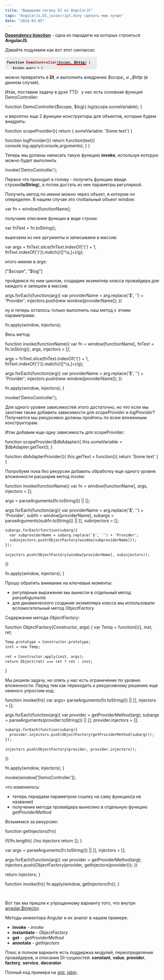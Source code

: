 ```yaml
---
title: "Выдираем логику DI из AngularJS"
tags: "AngularJs,DI,javascript,Хочу сделать мир лучше"
date: "2014-03-05"
---
```


**[Dependency Injection](https://en.wikipedia.org/wiki/Dependency_injection "wiki")** - одна из парадигм на которых строиться **AngularJS**.

Давайте подумаем как вот этот синтаксис

![](images/Screenshot-2014-03-04-15.58.52-300x41.png "Screenshot 2014-03-04 15.58.52")

можно превратить в **DI**, и выполнить внедрение _$scope_ и _$http_ (в данном случае).

Итак, поставим задачу в духе TTD:  у нас есть основная функция DemoController:

function DemoController($scope, $log){
  $log($scope.someVariable);
}

и вероятно еще 2 функции-конструкторы для объектов, которые будем внедрять:

function scopeProvider(){
  return { someVariable: 'Some text'}
}

function logProvider(){
  return function(text){
    console.log.apply(console,arguments);
  }
}

Теперь мы должны написать такую функцию **invoke**, используя которую можно будет выполнить

invoke('DemoController');

Первое что приходит в голову - получить функцию ввиде строки(**toString**), а потом достать из нее параметры регуляркой.

Получить метод по имени можно через объект, в котором он опеределен. В нашем случае это глобальный объект window:

var fn = window[functionName];

получаем описание функции в виде строки:

var fnText = fn.toString();

вырезаем из нее аргументы и записываем в массив:

var args = fnText.slice(fnText.indexOf('(') + 1, fnText.indexOf(')')).match(/([^\\s,]+)/g);

итого имеем в _args:_

["$scope", "$log"]

пройдемся по ним циклом, создадим экземпляр класса провайдера для каждого и запишем в массив:

args.forEach(function(arg){
  var providerName = arg.replace('$', '') + 'Provider';
  injectors.push(new window[providerName]);
})

ну и теперь осталось только выполнить наш метод с этими параметрами:

fn.apply(window, injectors);

Весь метод:

function invoke(functionName){
	var fn = window[functionName],
      fnText = fn.toString(),
      args,
      injectors = [];

  args = fnText.slice(fnText.indexOf('(') + 1, fnText.indexOf(')')).match(/([^\\s,]+)/g);

  args.forEach(function(arg){
    var providerName = arg.replace('$', '') + 'Provider';
    injectors.push(new window[providerName]);
  })

  fn.apply(window, injectors);
}

invoke('DemoController');

Для одного уровня зависимостей этого достаточно, но что если мы захотим также добавить зависимости для _scopeProvider_ и _logProvider_? Получается мы рекурсивно должны пройтись по всем вложенным конструкторам.

Итак добавим еще одну зависимость для scopeProvider:

function scopeProvider($dbAdapter){
 this.someVariable = $dbAdapter.getText();
}

function dbAdapterProvider(){
  this.getText = function(){
    return 'Some text'
  }
}

Попробуем пока без рекурсии добавить обработку еще одного уровня вложенности расширив метод invoke:

function invoke(functionName){
  var fn = window[functionName],
      args,
      injectors = [];

  args = parseArguments(fn.toString()) || [];

  args.forEach(function(arg){
    var providerName = arg.replace('$', '') + 'Provider',
    subfn = window[providerName],
    subargs = parseArguments(subfn.toString()) || [],
    subinjectors = [];

    subargs.forEach(function(subarg){
      var subproviderName = subarg.replace('$', '') + 'Provider';
      subinjectors.push(ObjectFactory(window[subproviderName]));
    });

    injectors.push(ObjectFactory(window[providerName], subinjectors));
  })

  fn.apply(window, injectors);
}

Прошу обратить внимание на ключевые моменты:

- регулярные выражения мы вынесли в отдельный метод _parseArguments_
- для динамического создания экземпляра класса мы использовали вспомогательный метод _ObjectFactory_

Содержание метода _ObjectFactory_:

function ObjectFactory(Constructor, args) {
    var Temp = function(){},
        inst, ret;

    Temp.prototype = Constructor.prototype;
    inst = new Temp;

    ret = Constructor.apply(inst, args);
    return Object(ret) === ret ? ret : inst;
}

Мы решили задачу, но опять у нас есть ограничение по уровню вложенности. Перед тем как переходить к рекурсивному решению еще немного упростим код:

function invoke(fn){
  var args= parseArguments(fn.toString()) || [],
  injectors = [];

  args.forEach(function(arg){
    var provider = getProviderMethod(arg);
    subargs = parseArguments(provider.toString()) || [];
    provider.injectors = [];

    subargs.forEach(function(subarg){
      provider.injectors.push(ObjectFactory(getProviderMethod(subarg)));
    });

    injectors.push(ObjectFactory(provider, provider.injectors));
  })

  fn.apply(window, injectors);
}

invoke(window['DemoController']);

что изменилось:

- теперь передаем параметром ссылку на саму функцию(а не название)
- получение метода провайдера вынесено в отдельную функцию _getProviderMethod_

Возьмемся за рекурсию:

function getInjectors(fn){

  if(!fn.length){
    //no injectors
    return [];
  }

  var args = parseArguments(fn.toString()) || [],
      injectors = [];

  args.forEach(function(arg){
    var provider = getProviderMethod(arg);
    injectors.push(ObjectFactory(provider, getInjectors(provider)));
  })

  return injectors;
}

function invoke(fn){
  fn.apply(window, getInjectors(fn));
}

 

Вот так мы пришли к упрощенному варианту того, что внутри [angular.$injector](https://github.com/angular/angular.js/blob/v1.2.13/src/auto/injector.js "github").

Методы инжектора Angular и их аналог в нашем примере:

- **invoke** - _invoke_
- **instantiate** - _ObjectFactory_
- **get** -  _getProviderMethod_
- **annotate** - _getInjectors_

Плюс в полном варианте есть поддержка модулей, переопределение провайдеров, и описание DI-сущностей: **constant**, **value**, **provider**, **factory**, **service**, **decorator**.

Полный код примера на [gist](https://gist.github.com/stevermeister/9368235), [jsbin](https://jsbin.com/kiwis/1/edit?html,js,console,output).
